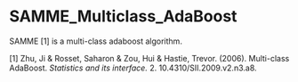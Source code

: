# SAMME_Multiclass_AdaBoost

SAMME [1] is a multi-class adaboost algorithm. 

[1] Zhu, Ji & Rosset, Saharon & Zou, Hui & Hastie, Trevor. (2006). Multi-class AdaBoost. _Statistics and its interface._ 2. 10.4310/SII.2009.v2.n3.a8.
